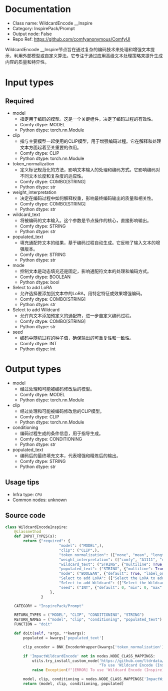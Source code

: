 
# Documentation
- Class name: WildcardEncode __Inspire
- Category: InspirePack/Prompt
- Output node: False
- Repo Ref: https://github.com/comfyanonymous/ComfyUI

WildcardEncode __Inspire节点旨在通过复杂的编码技术来处理和增强文本提示，利用外部模型或自定义算法。它专注于通过应用高级文本处理策略来提升生成内容的质量和特异性。

# Input types
## Required
- model
    - 指定用于编码的模型。这是一个关键组件，决定了编码过程的有效性。
    - Comfy dtype: MODEL
    - Python dtype: torch.nn.Module
- clip
    - 指与主要模型一起使用的CLIP模型，用于增强编码过程。它在解释和处理文本方面起着至关重要的作用。
    - Comfy dtype: CLIP
    - Python dtype: torch.nn.Module
- token_normalization
    - 定义标记规范化的方法，影响文本输入的处理和编码方式。它影响编码对不同文本长度和复杂度的适应性。
    - Comfy dtype: COMBO[STRING]
    - Python dtype: str
- weight_interpretation
    - 决定在编码过程中如何解释权重，影响最终编码输出的质量和相关性。
    - Comfy dtype: COMBO[STRING]
    - Python dtype: str
- wildcard_text
    - 将被编码的文本输入。这个参数是节点操作的核心，直接影响输出。
    - Comfy dtype: STRING
    - Python dtype: str
- populated_text
    - 填充通配符文本的结果，基于编码过程自动生成。它反映了输入文本的增强版本。
    - Comfy dtype: STRING
    - Python dtype: str
- mode
    - 控制文本是动态填充还是固定，影响通配符文本的处理和编码方式。
    - Comfy dtype: BOOLEAN
    - Python dtype: bool
- Select to add LoRA
    - 允许选择要添加到文本中的LoRA，用特定特征或效果增强编码。
    - Comfy dtype: COMBO[STRING]
    - Python dtype: str
- Select to add Wildcard
    - 允许向文本添加预定义的通配符，进一步自定义编码过程。
    - Comfy dtype: COMBO[STRING]
    - Python dtype: str
- seed
    - 编码中随机过程的种子值，确保输出的可重复性和一致性。
    - Comfy dtype: INT
    - Python dtype: int

# Output types
- model
    - 经过处理和可能被编码修改后的模型。
    - Comfy dtype: MODEL
    - Python dtype: torch.nn.Module
- clip
    - 经过处理和可能被编码修改后的CLIP模型。
    - Comfy dtype: CLIP
    - Python dtype: torch.nn.Module
- conditioning
    - 编码过程生成的条件信息，用于指导生成。
    - Comfy dtype: CONDITIONING
    - Python dtype: str
- populated_text
    - 编码后的最终填充文本，代表增强和精炼后的输出。
    - Comfy dtype: STRING
    - Python dtype: str


## Usage tips
- Infra type: `CPU`
- Common nodes: unknown


## Source code
```python
class WildcardEncodeInspire:
    @classmethod
    def INPUT_TYPES(s):
        return {"required": {
                        "model": ("MODEL",),
                        "clip": ("CLIP",),
                        "token_normalization": (["none", "mean", "length", "length+mean"], ),
                        "weight_interpretation": (["comfy", "A1111", "compel", "comfy++", "down_weight"], {'default': 'comfy++'}),
                        "wildcard_text": ("STRING", {"multiline": True, "dynamicPrompts": False, 'placeholder': 'Wildcard Prompt (User Input)'}),
                        "populated_text": ("STRING", {"multiline": True, "dynamicPrompts": False, 'placeholder': 'Populated Prompt (Will be generated automatically)'}),
                        "mode": ("BOOLEAN", {"default": True, "label_on": "Populate", "label_off": "Fixed"}),
                        "Select to add LoRA": (["Select the LoRA to add to the text"] + folder_paths.get_filename_list("loras"), ),
                        "Select to add Wildcard": (["Select the Wildcard to add to the text"],),
                        "seed": ("INT", {"default": 0, "min": 0, "max": 0xffffffffffffffff}),
                    },
                }

    CATEGORY = "InspirePack/Prompt"

    RETURN_TYPES = ("MODEL", "CLIP", "CONDITIONING", "STRING")
    RETURN_NAMES = ("model", "clip", "conditioning", "populated_text")
    FUNCTION = "doit"

    def doit(self, *args, **kwargs):
        populated = kwargs['populated_text']

        clip_encoder = BNK_EncoderWrapper(kwargs['token_normalization'], kwargs['weight_interpretation'])

        if 'ImpactWildcardEncode' not in nodes.NODE_CLASS_MAPPINGS:
            utils.try_install_custom_node('https://github.com/ltdrdata/ComfyUI-Impact-Pack',
                                          "To use 'Wildcard Encode (Inspire)' node, 'Impact Pack' extension is required.")
            raise Exception(f"[ERROR] To use 'Wildcard Encode (Inspire)', you need to install 'Impact Pack'")

        model, clip, conditioning = nodes.NODE_CLASS_MAPPINGS['ImpactWildcardEncode'].process_with_loras(wildcard_opt=populated, model=kwargs['model'], clip=kwargs['clip'], clip_encoder=clip_encoder)
        return (model, clip, conditioning, populated)

```
